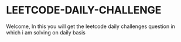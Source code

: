 # LEETCODE-DAILY-CHALLENGE

Welcome, In this you will get the leetcode daily challenges question in which i am solving on daily basis
